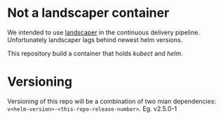 # Not a landscaper container
We intended to use [landscaper](https://github.com/Eneco/landscaper) in the continuous delivery pipeline. Unfortunately landscaper lags behind newest helm versions.

This repository build a container that holds *kubect* and *helm*.

# Versioning

Versioning of this repo will be a combination of two mian dependencies: `v<helm-version>-<this-repo-release-number>`. Eg. v2.5.0-1